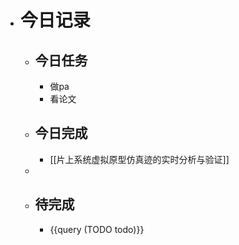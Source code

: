 - # 今日记录
	- ## 今日任务
		- 做pa
		- 看论文
	- ##  今日完成
		- [[片上系统虚拟原型仿真迹的实时分析与验证]]
	-
	- ## 待完成
		- {{query (TODO todo)}}
